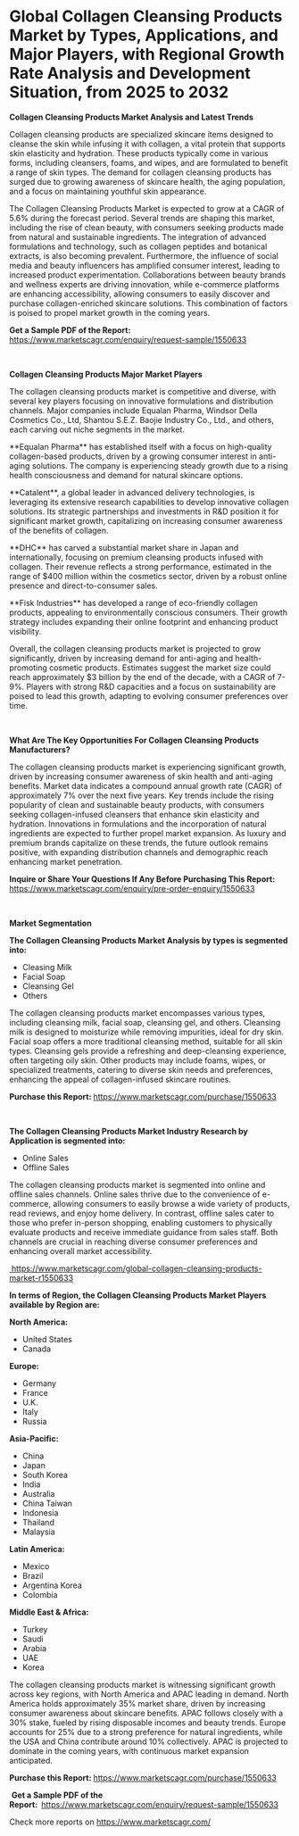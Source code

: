 <p><h1>Global Collagen Cleansing Products Market by Types, Applications, and Major Players, with Regional Growth Rate Analysis and Development Situation, from 2025 to 2032</h1></p><p><strong>Collagen Cleansing Products Market Analysis and Latest Trends</strong></p>
<p><p>Collagen cleansing products are specialized skincare items designed to cleanse the skin while infusing it with collagen, a vital protein that supports skin elasticity and hydration. These products typically come in various forms, including cleansers, foams, and wipes, and are formulated to benefit a range of skin types. The demand for collagen cleansing products has surged due to growing awareness of skincare health, the aging population, and a focus on maintaining youthful skin appearance.</p><p>The Collagen Cleansing Products Market is expected to grow at a CAGR of 5.6% during the forecast period. Several trends are shaping this market, including the rise of clean beauty, with consumers seeking products made from natural and sustainable ingredients. The integration of advanced formulations and technology, such as collagen peptides and botanical extracts, is also becoming prevalent. Furthermore, the influence of social media and beauty influencers has amplified consumer interest, leading to increased product experimentation. Collaborations between beauty brands and wellness experts are driving innovation, while e-commerce platforms are enhancing accessibility, allowing consumers to easily discover and purchase collagen-enriched skincare solutions. This combination of factors is poised to propel market growth in the coming years.</p></p>
<p><strong>Get a Sample PDF of the Report:&nbsp;</strong> <a href="https://www.marketscagr.com/enquiry/request-sample/1550633?utm_campaign=3191&utm_medium=2&utm_source=Github&utm_content=ia&utm_term=05042025&utm_id=collagen-cleansing-products">https://www.marketscagr.com/enquiry/request-sample/1550633</a></p>
<p>&nbsp;</p>
<p><strong>Collagen Cleansing Products Major Market Players</strong></p>
<p><p>The collagen cleansing products market is competitive and diverse, with several key players focusing on innovative formulations and distribution channels. Major companies include Equalan Pharma, Windsor Della Cosmetics Co., Ltd, Shantou S.E.Z. Baojie Industry Co., Ltd., and others, each carving out niche segments in the market.</p><p>**Equalan Pharma** has established itself with a focus on high-quality collagen-based products, driven by a growing consumer interest in anti-aging solutions. The company is experiencing steady growth due to a rising health consciousness and demand for natural skincare options.</p><p>**Catalent**, a global leader in advanced delivery technologies, is leveraging its extensive research capabilities to develop innovative collagen solutions. Its strategic partnerships and investments in R&D position it for significant market growth, capitalizing on increasing consumer awareness of the benefits of collagen.</p><p>**DHC** has carved a substantial market share in Japan and internationally, focusing on premium cleansing products infused with collagen. Their revenue reflects a strong performance, estimated in the range of $400 million within the cosmetics sector, driven by a robust online presence and direct-to-consumer sales.</p><p>**Fisk Industries** has developed a range of eco-friendly collagen products, appealing to environmentally conscious consumers. Their growth strategy includes expanding their online footprint and enhancing product visibility.</p><p>Overall, the collagen cleansing products market is projected to grow significantly, driven by increasing demand for anti-aging and health-promoting cosmetic products. Estimates suggest the market size could reach approximately $3 billion by the end of the decade, with a CAGR of 7-9%. Players with strong R&D capacities and a focus on sustainability are poised to lead this growth, adapting to evolving consumer preferences over time.</p></p>
<p>&nbsp;</p>
<p><strong>What Are The Key Opportunities For Collagen Cleansing Products Manufacturers?</strong></p>
<p><p>The collagen cleansing products market is experiencing significant growth, driven by increasing consumer awareness of skin health and anti-aging benefits. Market data indicates a compound annual growth rate (CAGR) of approximately 7% over the next five years. Key trends include the rising popularity of clean and sustainable beauty products, with consumers seeking collagen-infused cleansers that enhance skin elasticity and hydration. Innovations in formulations and the incorporation of natural ingredients are expected to further propel market expansion. As luxury and premium brands capitalize on these trends, the future outlook remains positive, with expanding distribution channels and demographic reach enhancing market penetration.</p></p>
<p><strong>Inquire or Share Your Questions If Any Before Purchasing This Report:</strong> <a href="https://www.marketscagr.com/enquiry/pre-order-enquiry/1550633?utm_campaign=3191&utm_medium=2&utm_source=Github&utm_content=ia&utm_term=05042025&utm_id=collagen-cleansing-products">https://www.marketscagr.com/enquiry/pre-order-enquiry/1550633</a></p>
<p>&nbsp;</p>
<p><strong>Market Segmentation</strong></p>
<p><strong>The Collagen Cleansing Products Market Analysis by types is segmented into:</strong></p>
<p><ul><li>Cleasing Milk</li><li>Facial Soap</li><li>Cleansing Gel</li><li>Others</li></ul></p>
<p><p>The collagen cleansing products market encompasses various types, including cleansing milk, facial soap, cleansing gel, and others. Cleansing milk is designed to moisturize while removing impurities, ideal for dry skin. Facial soap offers a more traditional cleansing method, suitable for all skin types. Cleansing gels provide a refreshing and deep-cleansing experience, often targeting oily skin. Other products may include foams, wipes, or specialized treatments, catering to diverse skin needs and preferences, enhancing the appeal of collagen-infused skincare routines.</p></p>
<p><strong>Purchase this Report:&nbsp;</strong><a href="https://www.marketscagr.com/purchase/1550633?utm_campaign=3191&utm_medium=2&utm_source=Github&utm_content=ia&utm_term=05042025&utm_id=collagen-cleansing-products">https://www.marketscagr.com/purchase/1550633</a></p>
<p>&nbsp;</p>
<p><strong>The Collagen Cleansing Products Market Industry Research by Application is segmented into:</strong></p>
<p><ul><li>Online Sales</li><li>Offline Sales</li></ul></p>
<p><p>The collagen cleansing products market is segmented into online and offline sales channels. Online sales thrive due to the convenience of e-commerce, allowing consumers to easily browse a wide variety of products, read reviews, and enjoy home delivery. In contrast, offline sales cater to those who prefer in-person shopping, enabling customers to physically evaluate products and receive immediate guidance from sales staff. Both channels are crucial in reaching diverse consumer preferences and enhancing overall market accessibility.</p></p>
<p><a href="https://www.marketscagr.com/global-collagen-cleansing-products-market-r1550633?utm_campaign=3191&utm_medium=2&utm_source=Github&utm_content=ia&utm_term=05042025&utm_id=collagen-cleansing-products">&nbsp;https://www.marketscagr.com/global-collagen-cleansing-products-market-r1550633</a></p>
<p><strong>In terms of Region, the Collagen Cleansing Products Market Players available by Region are:</strong></p>
<p>
    <p> <strong> North America: </strong>
        <ul>
            <li>United States</li>
            <li>Canada</li>
        </ul>
        </p> 
    <p> <strong> Europe: </strong>
        <ul>
            <li>Germany</li>
            <li>France</li>
            <li>U.K.</li>
            <li>Italy</li>
            <li>Russia</li>
        </ul>
        </p> 
    <p> <strong> Asia-Pacific: </strong>
        <ul>
            <li>China</li>
            <li>Japan</li>
            <li>South Korea</li>
            <li>India</li>
            <li>Australia</li>
            <li>China Taiwan</li>
            <li>Indonesia</li>
            <li>Thailand</li>
            <li>Malaysia</li>
        </ul>
        </p> 
    <p> <strong> Latin America: </strong>
        <ul>
            <li>Mexico</li>
            <li>Brazil</li>
            <li>Argentina Korea</li>
            <li>Colombia</li>
        </ul>
        </p> 
    <p> <strong> Middle East & Africa: </strong>
        <ul>
            <li>Turkey</li>
            <li>Saudi</li>
            <li>Arabia</li>
            <li>UAE</li>
            <li>Korea</li>
        </ul>
    </p>
    </p>
<p><p>The collagen cleansing products market is witnessing significant growth across key regions, with North America and APAC leading in demand. North America holds approximately 35% market share, driven by increasing consumer awareness about skincare benefits. APAC follows closely with a 30% stake, fueled by rising disposable incomes and beauty trends. Europe accounts for 25% due to a strong preference for natural ingredients, while the USA and China contribute around 10% collectively. APAC is projected to dominate in the coming years, with continuous market expansion anticipated.</p></p>
<p><strong>Purchase this Report: </strong><a href="https://www.marketscagr.com/purchase/1550633?utm_campaign=3191&utm_medium=2&utm_source=Github&utm_content=ia&utm_term=05042025&utm_id=collagen-cleansing-products">https://www.marketscagr.com/purchase/1550633</a></p>
<p>&nbsp;<strong>Get a Sample PDF of the Report:&nbsp;&nbsp;</strong><a href="https://www.marketscagr.com/enquiry/request-sample/1550633?utm_campaign=3191&utm_medium=2&utm_source=Github&utm_content=ia&utm_term=05042025&utm_id=collagen-cleansing-products">https://www.marketscagr.com/enquiry/request-sample/1550633</a></p>
<p><strong></strong></p>
<p>Check more reports on <a href="https://www.marketscagr.com/?utm_campaign=3191&utm_medium=2&utm_source=Github&utm_content=ia&utm_term=05042025&utm_id=collagen-cleansing-products">https://www.marketscagr.com/</a></p>